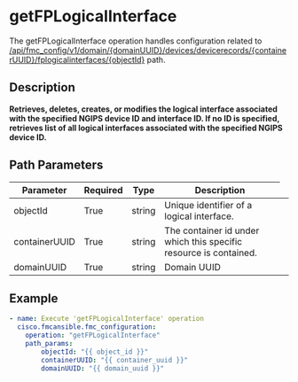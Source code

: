 # getFPLogicalInterface

The getFPLogicalInterface operation handles configuration related to [/api/fmc_config/v1/domain/{domainUUID}/devices/devicerecords/{containerUUID}/fplogicalinterfaces/{objectId}](/paths//api/fmc_config/v1/domain/{domain_uuid}/devices/devicerecords/{container_uuid}/fplogicalinterfaces/{object_id}.md) path.&nbsp;
## Description
**Retrieves, deletes, creates, or modifies the logical interface associated with the specified NGIPS device ID and interface ID. If no ID is specified, retrieves list of all logical interfaces associated with the specified NGIPS device ID.**

## Path Parameters
| Parameter | Required | Type | Description |
| --------- | -------- | ---- | ----------- |
| objectId | True | string <td colspan=3> Unique identifier of a logical interface. |
| containerUUID | True | string <td colspan=3> The container id under which this specific resource is contained. |
| domainUUID | True | string <td colspan=3> Domain UUID |

## Example
```yaml
- name: Execute 'getFPLogicalInterface' operation
  cisco.fmcansible.fmc_configuration:
    operation: "getFPLogicalInterface"
    path_params:
        objectId: "{{ object_id }}"
        containerUUID: "{{ container_uuid }}"
        domainUUID: "{{ domain_uuid }}"

```